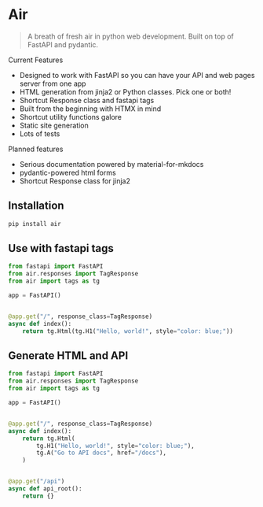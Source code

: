 # Air

> A breath of fresh air in python web development. Built on top of FastAPI and pydantic.

Current Features 

- Designed to work with FastAPI so you can have your API and web pages server from one app
- HTML generation from jinja2 or Python classes. Pick one or both!
- ⁠Shortcut Response  class and fastapi tags
- Built from the beginning with ⁠HTMX in mind
- ⁠Shortcut utility functions galore
- Static site generation
- Lots of tests

Planned features

- ⁠Serious documentation powered by material-for-mkdocs
- ⁠pydantic-powered html forms
- ⁠Shortcut Response class for jinja2


## Installation

```sh
pip install air
```

## Use with fastapi tags

```python
from fastapi import FastAPI
from air.responses import TagResponse
from air import tags as tg

app = FastAPI()


@app.get("/", response_class=TagResponse)
async def index():
    return tg.Html(tg.H1("Hello, world!", style="color: blue;"))
```

## Generate HTML and API

```python
from fastapi import FastAPI
from air.responses import TagResponse
from air import tags as tg

app = FastAPI()


@app.get("/", response_class=TagResponse)
async def index():
    return tg.Html(
        tg.H1("Hello, world!", style="color: blue;"),
        tg.A("Go to API docs", href="/docs"),
    )


@app.get("/api")
async def api_root():
    return {}
```